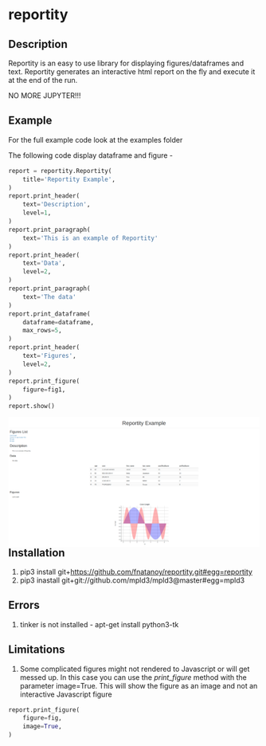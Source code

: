 # reportity

## Description

Reportity is an easy to use library for displaying figures/dataframes and text. Reportity generates an interactive html report on the fly and execute it at the end of the run.

NO MORE JUPYTER!!!

## Example

For the full example code look at the examples folder

The following code display dataframe and figure -

```python
report = reportity.Reportity(
    title='Reportity Example',
)
report.print_header(
    text='Description',
    level=1,
)
report.print_paragraph(
    text='This is an example of Reportity'
)
report.print_header(
    text='Data',
    level=2,
)
report.print_paragraph(
    text='The data'
)
report.print_dataframe(
    dataframe=dataframe,
    max_rows=5,
)
report.print_header(
    text='Figures',
    level=2,
)
report.print_figure(
    figure=fig1,
)
report.show()
```

<img src="pictures/html_sample.png"
     alt="html_sample"
     style="float: left; margin-right: 10px;"
/>

## Installation

1. pip3 install git+https://github.com/fnatanoy/reportity.git#egg=reportity
2. pip3 inastall git+git://github.com/mpld3/mpld3@master#egg=mpld3

## Errors

1. tinker is not installed -
    apt-get install python3-tk

## Limitations

1. Some complicated figures might not rendered to Javascript or will get messed up. In this case you can use the _print_figure_ method with the parameter image=True. This will show the figure as an image and not an interactive Javascript figure

```python
report.print_figure(
    figure=fig,
    image=True,
)
```
